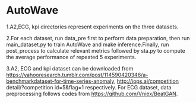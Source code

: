 # AutoWave
1.A2,ECG, kpi directories represent experiments on the three datasets.

2.For each dataset, run data_pre first to perform data preparation, then run main_dataset.py to train AutoWave and make inference.Finally, run post_process to calculate relevant metrics followed by sta.py to compute the average performance of repeated 5 experiments.

3.A2, ECG and kpi dataset can be downloaded from https://yahooresearch.tumblr.com/post/114590420346/a-benchmarkdataset-for-time-series-anomaly,
 http://iops.ai/competition detail/?competition id=5&flag=1 respectively. For ECG dataset, data preprocessing follows codes from https://github.com/Vniex/BeatGAN.
